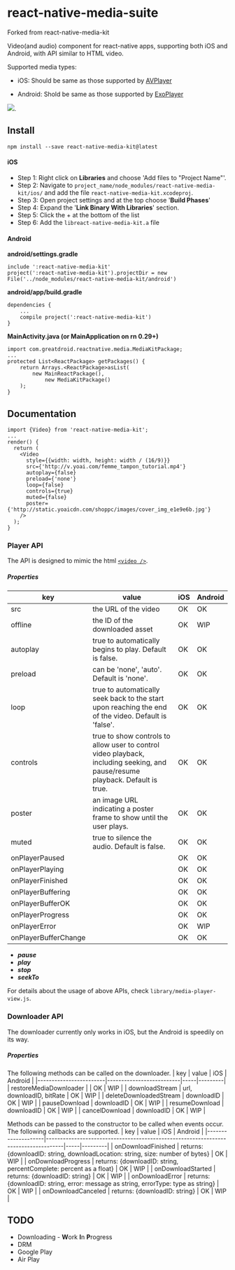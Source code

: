 # react-native-media-suite

Forked from react-native-media-kit

Video(and audio) component for react-native apps, supporting both iOS and Android, with API similar to HTML video.

Supported media types:

* iOS: Should be same as those supported by [AVPlayer](https://developer.apple.com/library/ios/documentation/AVFoundation/Reference/AVPlayer_Class/)


* Android: Shold be same as those supported by [ExoPlayer](https://github.com/google/ExoPlayer)

![](Demo/demo.gif).

## Install

`npm install --save react-native-media-kit@latest `

#### iOS

* Step 1: Right click on **Libraries** and choose 'Add files to "Project Name"'.
* Step 2: Navigate to `project_name/node_modules/react-native-media-kit/ios/` and add the file `react-native-media-kit.xcodeproj`.
* Step 3: Open project settings and at the top choose '**Build Phases**'
* Step 4: Expand the '**Link Binary With Libraries**' section.
* Step 5: Click the + at the bottom of the list
* Step 6: Add the `libreact-native-media-kit.a` file

#### Android

**android/settings.gradle**

```
include ':react-native-media-kit'
project(':react-native-media-kit').projectDir = new File('../node_modules/react-native-media-kit/android')
```

**android/app/build.gradle**

```
dependencies {
    ...
    compile project(':react-native-media-kit')
}
```

**MainActivity.java (or MainApplication on rn 0.29+)**

```
import com.greatdroid.reactnative.media.MediaKitPackage;
...
protected List<ReactPackage> getPackages() {
    return Arrays.<ReactPackage>asList(
        new MainReactPackage(),
            new MediaKitPackage()
    );
}
```



## Documentation

```
import {Video} from 'react-native-media-kit';
...
render() {
  return (
  	<Video
      style={{width: width, height: width / (16/9)}}
      src={'http://v.yoai.com/femme_tampon_tutorial.mp4'}
      autoplay={false}
      preload={'none'}
      loop={false}
      controls={true}
      muted={false}
      poster={'http://static.yoaicdn.com/shoppc/images/cover_img_e1e9e6b.jpg'}
    />
  );
}

```

### Player API

The API is designed to mimic the html [`<video />`](https://developer.mozilla.org/en-US/docs/Web/HTML/Element/video).

##### Properties

| key                  | value                                    | iOS  | Android |
| -------------------- | ---------------------------------------- | ---- | ------- |
| src                  | the URL of the video                     | OK   | OK      |
| offline             | the ID of the downloaded asset    | OK   | WIP    |
| autoplay             | true to automatically begins to play. Default is false. | OK   | OK      |
| preload              | can be 'none', 'auto'. Default is 'none'. | OK   | OK      |
| loop                 | true to automatically seek back to the start upon reaching the end of the video. Default is 'false'. | OK   | OK      |
| controls             | true to show controls to allow user to control video playback, including seeking, and pause/resume playback. Default is true. | OK   | OK      |
| poster               | an image URL indicating a poster frame to show until the user plays. | OK   | OK      |
| muted                | true to silence the audio. Default is false. | OK   | OK      |
| onPlayerPaused       |                                          | OK   | OK      |
| onPlayerPlaying      |                                          | OK   | OK      |
| onPlayerFinished     |                                          | OK   | OK      |
| onPlayerBuffering    |                                          | OK   | OK      |
| onPlayerBufferOK     |                                          | OK   | OK      |
| onPlayerProgress     |                                          | OK   | OK      |
| onPlayerError           |                                          | OK   | WIP     |
| onPlayerBufferChange |                                          | OK   | OK      |

- ***pause***
- ***play***
- ***stop***
- ***seekTo***


For details about the usage of above APIs, check `library/media-player-view.js`.

### Downloader API

The downloader currently only works in iOS, but the Android is speedily on its way.

##### Properties

The following methods can be called on the downloader.
| key                    | value                    | iOS | Android |
|------------------------|--------------------------|-----|---------|
| restoreMediaDownloader |                          | OK  | WIP     |
| downloadStream         | url, downloadID, bitRate | OK  | WIP     |
| deleteDownloadedStream | downloadID               | OK  | WIP     |
| pauseDownload          | downloadID               | OK  | WIP     |
| resumeDownload         | downloadID               | OK  | WIP     |
| cancelDownload         | downloadID               | OK  | WIP     |

Methods can be passed to the constructor to be called when events occur. The following callbacks are supported. 
| key                | value                                                                              | iOS | Android |
|--------------------|------------------------------------------------------------------------------------|-----|---------|
| onDownloadFinished | returns: {downloadID: string, downloadLocation: string, size: number of bytes}     | OK  | WIP     |
| onDownloadProgress | returns: {downloadID: string, percentComplete: percent as a float}                 | OK  | WIP     |
| onDownloadStarted  | returns: {downloadID: string}                                                      | OK  | WIP     |
| onDownloadError    | returns: {downloadID: string, error: message as string, errorType: type as string} | OK  | WIP     |
| onDownloadCanceled | returns: {downloadID: string}                                                      | OK  | WIP     |

## TODO

* Downloading - **W**ork **I**n **P**rogress 
* DRM
* Google Play
* Air Play

